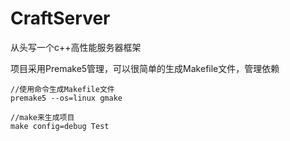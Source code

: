 # CraftServer
从头写一个c++高性能服务器框架


项目采用Premake5管理，可以很简单的生成Makefile文件，管理依赖
```shell
//使用命令生成Makefile文件
premake5 --os=linux gmake

//make来生成项目
make config=debug Test
```